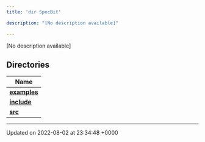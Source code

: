 ```yaml
---
title: 'dir SpecBit'

description: "[No description available]"

---
```







[No description available]

## Directories

| Name           |
| -------------- |
| **[examples](/documentation/code/gambit_sphinx/files/dir_cc061c10d97e137342b37156734d49fa/#dir-examples)**  |
| **[include](/documentation/code/gambit_sphinx/files/dir_3e780b8b8b0b785a128ffd7efbd03579/#dir-include)**  |
| **[src](/documentation/code/gambit_sphinx/files/dir_5a8186266a909d0ed6ad73c54fa9897d/#dir-src)**  |






-------------------------------

Updated on 2022-08-02 at 23:34:48 +0000
